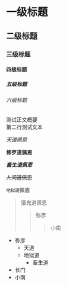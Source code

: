 # 一级标题

## 二级标题

### 三级标题 

#### 四级标题

##### 五级标题

###### 六级标题

测试正文概要<br>
第二行测试文本

*天道佩恩*

**修罗道佩恩**

***畜生道佩恩***

~~人间道佩恩~~

`地狱道`佩恩

> 饿鬼道佩恩
>> 弥彦
>>> 小南

* 弥彦
	* 天道
	* 地狱道
		* 畜生道
* 长门
* 小南
